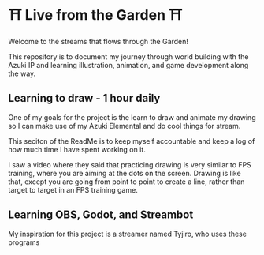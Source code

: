 # ⛩️ Live from the Garden ⛩️
Welcome to the streams that flows through the Garden!

This repository is to document my journey through world building with the Azuki IP and learning illustration, animation, and game development along the way. 

## Learning to draw - 1 hour daily

One of my goals for the project is the learn to draw and animate my drawing so I can make use of my Azuki Elemental and do cool things for stream.

This seciton of the ReadMe is to keep myself accountable and keep a log of how much time I have spent working on it.

I saw a video where they said that practicing drawing is very similar to FPS training, where you are aiming at the dots on the screen. Drawing is like that, except you are going from point to point to create a line, rather than target to target in an FPS training game.
## Learning OBS, Godot, and Streambot 

My inspiration for this project is a streamer named Tyjiro, who uses these programs 
